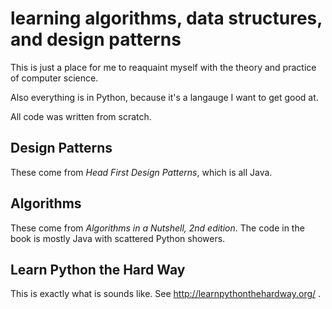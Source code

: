 # learning algorithms, data structures, and design patterns

This is just a place for me to reaquaint myself with the theory and practice of computer science.

Also everything is in Python, because it's a langauge I want to get good at.

All code was written from scratch.

## Design Patterns

These come from *Head First Design Patterns*, which is all Java.

## Algorithms

These come from *Algorithms in a Nutshell, 2nd edition*. The code in the book is mostly Java with scattered Python showers.

## Learn Python the Hard Way

This is exactly what is sounds like. See http://learnpythonthehardway.org/ .

